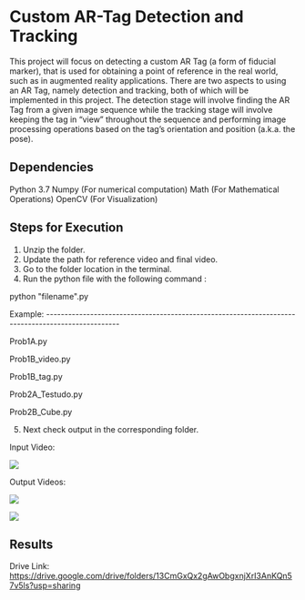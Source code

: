 # Custom AR-Tag Detection and Tracking
This project will focus on detecting a custom AR Tag (a form of fiducial marker), that is used for obtaining a point of reference in the real world, such as in augmented reality applications. There are two aspects to using an AR Tag, namely detection and tracking, both of which will be implemented in this project. The detection stage will involve finding the AR Tag from a given image sequence while the tracking stage will involve keeping the tag in “view” throughout the sequence and performing image processing operations based on the tag’s orientation and position (a.k.a. the pose).

## Dependencies
Python 3.7
Numpy      (For numerical computation)
Math       (For Mathematical Operations)
OpenCV     (For Visualization)

## Steps for Execution
1. Unzip the folder. 
2. Update the path for reference video and final video.
3. Go to the folder location in the terminal.
4. Run the python file with the following command :

python "filename".py 

Example: --------------------------------------------------------------------------------------------------

Prob1A.py

Prob1B_video.py

Prob1B_tag.py

Prob2A_Testudo.py

Prob2B_Cube.py

5. Next check output in the corresponding folder.


Input Video: 

![](https://github.com/prateekvrma/AR-Tag-Detection-and-Tracking/blob/main/1tagvideo.gif)

Output Videos:

![](https://github.com/prateekvrma/AR-Tag-Detection-and-Tracking/blob/main/Prob2A_Testudo.gif)

![](https://github.com/prateekvrma/AR-Tag-Detection-and-Tracking/blob/main/Prob2B_Cube.gif)

## Results
Drive Link: https://drive.google.com/drive/folders/13CmGxQx2gAwObgxnjXrI3AnKQn57v5ls?usp=sharing


